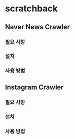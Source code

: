 # scratchback

## Naver News Crawler

### 필요 사항


### 설치

### 사용 방법


## Instagram Crawler

### 필요 사항


### 설치

### 사용 방법
